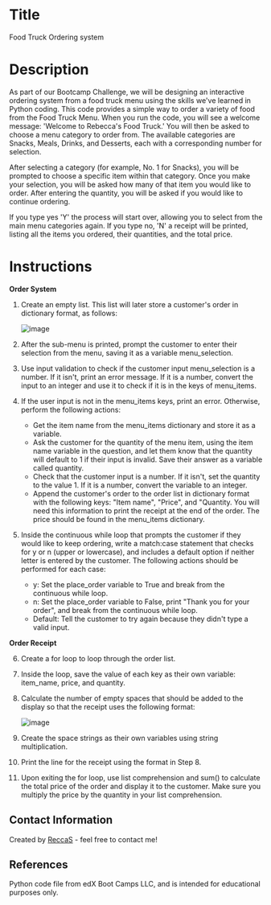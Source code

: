 # Title
Food Truck Ordering system

# Description
As part of our Bootcamp Challenge, we will be designing an interactive ordering system from a food truck menu using the skills we've learned in Python coding. 
This code provides a simple way to order a variety of food from the Food Truck Menu. When you run the code, you will see a welcome message: 'Welcome to Rebecca's Food Truck.' You will then be asked to choose a menu category to order from. The available categories are Snacks, Meals, Drinks, and Desserts, each with a corresponding number for selection.

After selecting a category (for example, No. 1 for Snacks), you will be prompted to choose a specific item within that category. Once you make your selection, you will be asked how many of that item you would like to order. After entering the quantity, you will be asked if you would like to continue ordering.

If you type yes 'Y' the process will start over, allowing you to select from the main menu categories again. If you type no, 'N' a receipt will be printed, listing all the items you ordered, their quantities, and the total price.

# Instructions

**Order System**

1. Create an empty list. This list will later store a customer's order in dictionary format, as follows:
   
   ![image](https://github.com/ReccaS/python-challenge-1/assets/168928543/ab3bd079-98c5-4bf4-982b-77b70b51d3bb)
2. After the sub-menu is printed, prompt the customer to enter their selection from the menu, saving it as a variable menu_selection.
3. Use input validation to check if the customer input menu_selection is a number. If it isn't, print an error message. If it is a number, convert the input to an integer and use it to check if it is in the keys of menu_items.
4. If the user input is not in the menu_items keys, print an error. Otherwise, perform the following actions:

     * Get the item name from the menu_items dictionary and store it as a variable.
     * Ask the customer for the quantity of the menu item, using the item name variable in the question, and let them know that the quantity will default to 1 if their input is invalid. Save their answer as a variable called quantity.
     * Check that the customer input is a number. If it isn't, set the quantity to the value 1. If it is a number, convert the variable to an integer.
     * Append the customer's order to the order list in dictionary format with the following keys: "Item name", "Price", and "Quantity. You will need this information to print the receipt at the end of the order. The price should be found in the menu_items dictionary.

 5. Inside the continuous while loop that prompts the customer if they would like to keep ordering, write a match:case statement that checks for y or n (upper or lowercase), and includes a default option if neither letter is entered by the customer. The following actions should be performed for each case:

     * y: Set the place_order variable to True and break from the continuous while loop.
     * n: Set the place_order variable to False, print "Thank you for your order", and break from the continuous while loop.
     * Default: Tell the customer to try again because they didn't type a valid input.

**Order Receipt**

6. Create a for loop to loop through the order list.
7. Inside the loop, save the value of each key as their own variable: item_name, price, and quantity.
8. Calculate the number of empty spaces that should be added to the display so that the receipt uses the following format:

    ![image](https://github.com/ReccaS/python-challenge-1/assets/168928543/d1cc1ace-1a4c-4e92-9968-7092269becd0)
   
10. Create the space strings as their own variables using string multiplication.
11. Print the line for the receipt using the format in Step 8.
12. Upon exiting the for loop, use list comprehension and sum() to calculate the total price of the order and display it to the customer. Make sure you multiply the price by the quantity in your list comprehension.
    
## Contact Information

Created by [ReccaS](https://github.com/ReccaS) - feel free to contact me! 

## References
Python code file from edX Boot Camps LLC, and is intended for educational purposes only.



